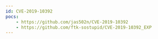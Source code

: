 ```yaml
---
id: CVE-2019-10392
pocs:
    - https://github.com/jas502n/CVE-2019-10392
    - https://github.com/ftk-sostupid/CVE-2019-10392_EXP
---
```

